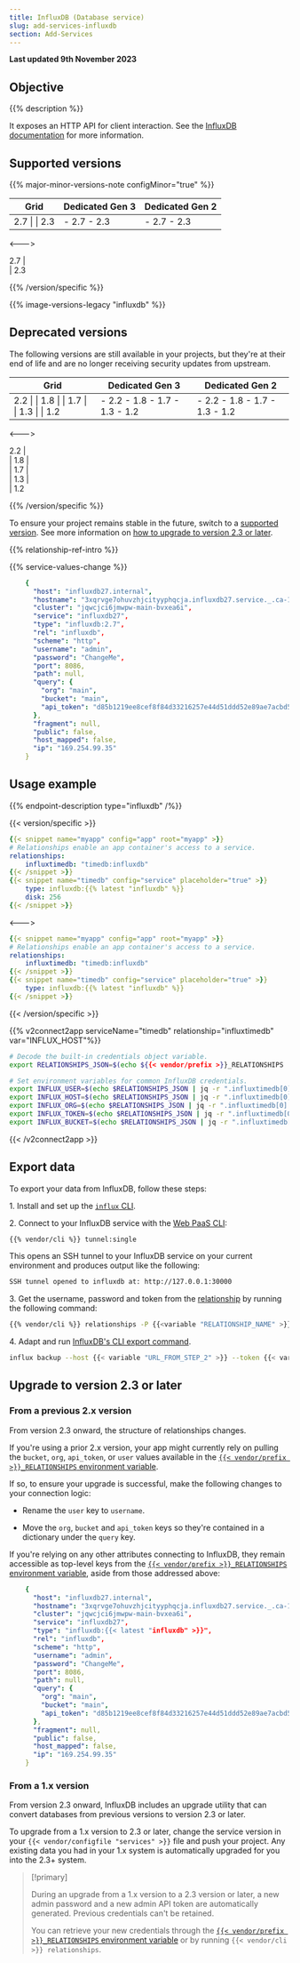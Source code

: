 ```yaml
---
title: InfluxDB (Database service)
slug: add-services-influxdb
section: Add-Services
---
```


**Last updated 9th November 2023**



## Objective  

{{% description %}}

It exposes an HTTP API for client interaction. See the [InfluxDB documentation](https://docs.influxdata.com/influxdb) for more information.

## Supported versions

{{% major-minor-versions-note configMinor="true" %}}


<!-- API Version 1 -->

<table>
    <thead>
        <tr>
            <th>Grid</th>
            <th>Dedicated Gen 3</th>
            <th>Dedicated Gen 2</th>
        </tr>
    </thead>
    <tbody>
        <tr>
            <td>2.7 |  
|  2.3</td>
            <td>- 2.7  
- 2.3</td>
            <td>- 2.7  
- 2.3</thd>
        </tr>
    </tbody>
</table>

<--->
<!-- API Version 2 -->

2.7 |  
|  2.3

{{% /version/specific %}}

{{% image-versions-legacy "influxdb" %}}

## Deprecated versions

The following versions are still available in your projects,
but they're at their end of life and are no longer receiving security updates from upstream.


<!-- API Version 1 -->

<table>
    <thead>
        <tr>
            <th>Grid</th>
            <th>Dedicated Gen 3</th>
            <th>Dedicated Gen 2</th>
        </tr>
    </thead>
    <tbody>
        <tr>
            <td>2.2 |  
|  1.8 |  
|  1.7 |  
|  1.3 |  
|  1.2</td>
            <td>- 2.2  
- 1.8  
- 1.7  
- 1.3  
- 1.2</td>
            <td>- 2.2  
- 1.8  
- 1.7  
- 1.3  
- 1.2</thd>
        </tr>
    </tbody>
</table>

<--->
<!-- API Version 2 -->

2.2 |  
|  1.8 |  
|  1.7 |  
|  1.3 |  
|  1.2

{{% /version/specific %}}

To ensure your project remains stable in the future,
switch to a [supported version](#supported-versions).
See more information on [how to upgrade to version 2.3 or later](#upgrade-to-version-23-or-later).

{{% relationship-ref-intro %}}

{{% service-values-change %}}

```yaml
    {
      "host": "influxdb27.internal",
      "hostname": "3xqrvge7ohuvzhjcityyphqcja.influxdb27.service._.ca-1.{{< vendor/urlraw "hostname" >}}",
      "cluster": "jqwcjci6jmwpw-main-bvxea6i",
      "service": "influxdb27",
      "type": "influxdb:2.7",
      "rel": "influxdb",
      "scheme": "http",
      "username": "admin",
      "password": "ChangeMe",
      "port": 8086,
      "path": null,
      "query": {
        "org": "main",
        "bucket": "main",
        "api_token": "d85b1219ee8cef8f84d33216257e44d51ddd52e89ae7acbd5ab1d01d320e2f7f"
      },
      "fragment": null,
      "public": false,
      "host_mapped": false,
      "ip": "169.254.99.35"
    }
```

## Usage example

{{% endpoint-description type="influxdb" /%}}

{{< version/specific >}}
<!-- Version 1 -->

```yaml {configFile="app"}
{{< snippet name="myapp" config="app" root="myapp" >}}
# Relationships enable an app container's access to a service.
relationships:
    influxtimedb: "timedb:influxdb"
{{< /snippet >}}
{{< snippet name="timedb" config="service" placeholder="true" >}}
    type: influxdb:{{% latest "influxdb" %}}
    disk: 256
{{< /snippet >}}
```

<--->
<!-- Version 2 -->

```yaml {configFile="app"}
{{< snippet name="myapp" config="app" root="myapp" >}}
# Relationships enable an app container's access to a service.
relationships:
    influxtimedb: "timedb:influxdb"
{{< /snippet >}}
{{< snippet name="timedb" config="service" placeholder="true" >}}
    type: influxdb:{{% latest "influxdb" %}}
{{< /snippet >}}
```

{{< /version/specific >}}

{{% v2connect2app serviceName="timedb" relationship="influxtimedb" var="INFLUX_HOST"%}}

```bash {location="myapp/.environment"}
# Decode the built-in credentials object variable.
export RELATIONSHIPS_JSON=$(echo ${{< vendor/prefix >}}_RELATIONSHIPS | base64 --decode)

# Set environment variables for common InfluxDB credentials.
export INFLUX_USER=$(echo $RELATIONSHIPS_JSON | jq -r ".influxtimedb[0].username")
export INFLUX_HOST=$(echo $RELATIONSHIPS_JSON | jq -r ".influxtimedb[0].host")
export INFLUX_ORG=$(echo $RELATIONSHIPS_JSON | jq -r ".influxtimedb[0].query.org")
export INFLUX_TOKEN=$(echo $RELATIONSHIPS_JSON | jq -r ".influxtimedb[0].query.api_token")
export INFLUX_BUCKET=$(echo $RELATIONSHIPS_JSON | jq -r ".influxtimedb[0].query.bucket")
```

{{< /v2connect2app >}}

## Export data

To export your data from InfluxDB, follow these steps:

1\. Install and set up the [`influx` CLI](https://docs.influxdata.com/influxdb/cloud/tools/influx-cli/).

2\. Connect to your InfluxDB service with the [Web PaaS CLI](../add-services/add-services-administration/cli):


```bash
{{% vendor/cli %}} tunnel:single
```

   This opens an SSH tunnel to your InfluxDB service on your current environment and produces output like the following:

```bash
SSH tunnel opened to influxdb at: http://127.0.0.1:30000
```

3\. Get the username, password and token from the [relationship](#relationship-reference) by running the following command:


```bash
{{% vendor/cli %}} relationships -P {{<variable "RELATIONSHIP_NAME" >}}
```

4\. Adapt and run [InfluxDB's CLI export command](https://docs.influxdata.com/influxdb/v2.3/reference/cli/influx/backup/).


``` bash
influx backup --host {{< variable "URL_FROM_STEP_2" >}} --token {{< variable "API_TOKEN_FROM_STEP_3" >}}
```

## Upgrade to version 2.3 or later

### From a previous 2.x version

From version 2.3 onward, the structure of relationships changes.

If you're using a prior 2.x version, your app might currently rely on pulling the `bucket`, `org`, `api_token`,
or `user` values available in the [`{{< vendor/prefix >}}_RELATIONSHIPS` environment variable](../development/variables/use-variables.md#use-provided-variables).

If so, to ensure your upgrade is successful, make the following changes to your connection logic:

- Rename the `user` key to `username`.

- Move the `org`, `bucket` and  `api_token` keys so they're contained in a dictionary under the `query` key.


If you're relying on any other attributes connecting to InfluxDB, they remain accessible as top-level keys from the [`{{< vendor/prefix >}}_RELATIONSHIPS` environment variable](../development/variables/use-variables.md#use-provided-variables), aside from those addressed above:

```yaml
    {
      "host": "influxdb27.internal",
      "hostname": "3xqrvge7ohuvzhjcityyphqcja.influxdb27.service._.ca-1.{{< vendor/urlraw "hostname" >}}",
      "cluster": "jqwcjci6jmwpw-main-bvxea6i",
      "service": "influxdb27",
      "type": "influxdb:{{< latest "influxdb" >}}",
      "rel": "influxdb",
      "scheme": "http",
      "username": "admin",
      "password": "ChangeMe",
      "port": 8086,
      "path": null,
      "query": {
        "org": "main",
        "bucket": "main",
        "api_token": "d85b1219ee8cef8f84d33216257e44d51ddd52e89ae7acbd5ab1d01d320e2f7f"
      },
      "fragment": null,
      "public": false,
      "host_mapped": false,
      "ip": "169.254.99.35"
    }
```

### From a 1.x version

From version 2.3 onward, InfluxDB includes an upgrade utility that can convert databases from previous versions to version 2.3 or later.

To upgrade from a 1.x version to 2.3 or later,
change the service version in your `{{< vendor/configfile "services" >}}` file and push your project.
Any existing data you had in your 1.x system is automatically upgraded for you into the 2.3+ system.

> [!primary]  
> 
> During an upgrade from a 1.x version to a 2.3 version or later,
> a new admin password and a new admin API token are automatically generated.
> Previous credentials can't be retained.
> 
> You can retrieve your new credentials through the [`{{< vendor/prefix >}}_RELATIONSHIPS` environment variable](../development/variables/use-variables.md#use-provided-variables) or by running `{{< vendor/cli >}} relationships`.
> 
> 
